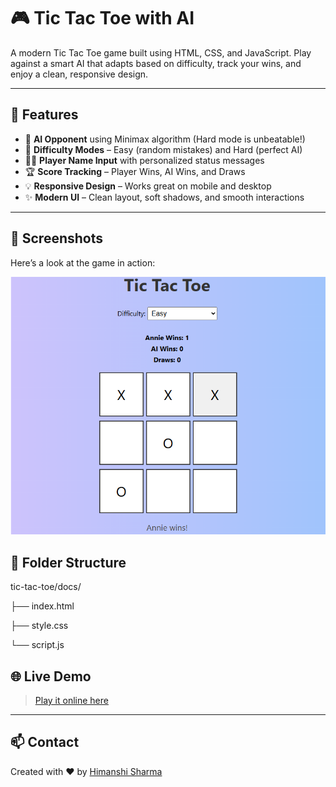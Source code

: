 # 🎮 Tic Tac Toe with AI

A modern Tic Tac Toe game built using HTML, CSS, and JavaScript. Play against a smart AI that adapts based on difficulty, track your wins, and enjoy a clean, responsive design.

---

## 🚀 Features

- 🧠 **AI Opponent** using Minimax algorithm (Hard mode is unbeatable!)
- 🎯 **Difficulty Modes** – Easy (random mistakes) and Hard (perfect AI)
- 🙋‍♀️ **Player Name Input** with personalized status messages
- 🏆 **Score Tracking** – Player Wins, AI Wins, and Draws
- 💡 **Responsive Design** – Works great on mobile and desktop
- ✨ **Modern UI** – Clean layout, soft shadows, and smooth interactions

---

## 📸 Screenshots

Here’s a look at the game in action:

![Tic Tac Toe Screenshot](screenshot1.png)


## 📂 Folder Structure

tic-tac-toe/docs/

├── index.html

├── style.css

└── script.js

## 🌐 Live Demo

> [Play it online here](https://hi-soul-surfer.github.io/Tic-Tac-Toe/)

---

## 📫 Contact

Created with ❤️ by [Himanshi Sharma](https://linkedin.com/in/himanshi-sharma-731/)
